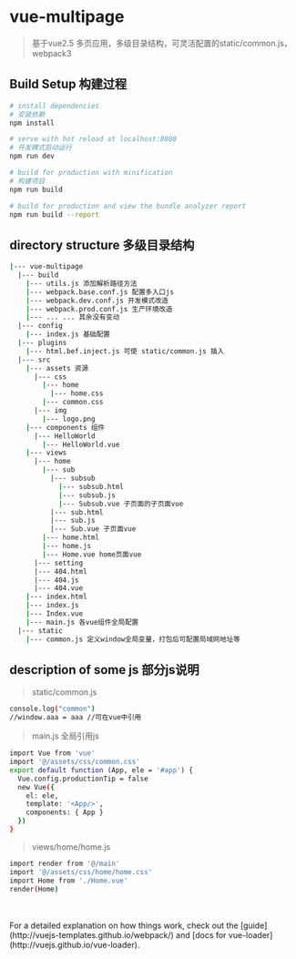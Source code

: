 # vue-multipage

> 基于vue2.5 多页应用，多级目录结构，可灵活配置的static/common.js，webpack3

## Build Setup 构建过程

``` bash
# install dependencies
# 安装依赖
npm install

# serve with hot reload at localhost:8080
# 开发模式启动运行
npm run dev

# build for production with minification
# 构建项目
npm run build

# build for production and view the bundle analyzer report
npm run build --report
```

## directory structure 多级目录结构

``` bash
|--- vue-multipage
  |--- build
    |--- utils.js 添加解析路径方法
    |--- webpack.base.conf.js 配置多入口js
    |--- webpack.dev.conf.js 开发模式改造
    |--- webpack.prod.conf.js 生产环境改造
    |--- ... ... 其余没有变动
  |--- config
    |--- index.js 基础配置
  |--- plugins
    |--- html.bef.inject.js 可使 static/common.js 插入
  |--- src
    |--- assets 资源
      |--- css
        |--- home
          |--- home.css
        |--- common.css
      |--- img
        |--- logo.png
    |--- components 组件
      |--- HelloWorld
        |--- HelloWorld.vue
    |--- views
      |--- home
        |--- sub
          |--- subsub
            |--- subsub.html
            |--- subsub.js
            |--- Subsub.vue 子页面的子页面vue
          |--- sub.html
          |--- sub.js
          |--- Sub.vue 子页面vue
        |--- home.html
        |--- home.js
        |--- Home.vue home页面vue
      |--- setting
      |--- 404.html
      |--- 404.js
      |--- 404.vue
    |--- index.html
    |--- index.js
    |--- Index.vue
    |--- main.js 各vue组件全局配置
  |--- static
    |--- common.js 定义window全局变量，打包后可配置局域网地址等
```

## description of some js 部分js说明

> static/common.js
``` bash
console.log("common")
//window.aaa = aaa //可在vue中引用
```

> main.js 全局引用js
``` bash
import Vue from 'vue'
import '@/assets/css/common.css'
export default function (App, ele = '#app') {
  Vue.config.productionTip = false
  new Vue({
    el: ele,
    template: '<App/>',
    components: { App }
  })
}
```

> views/home/home.js
``` bash
import render from '@/main'
import '@/assets/css/home/home.css'
import Home from './Home.vue'
render(Home)
```

<br>
<br>
For a detailed explanation on how things work, check out the [guide](http://vuejs-templates.github.io/webpack/) and [docs for vue-loader](http://vuejs.github.io/vue-loader).
